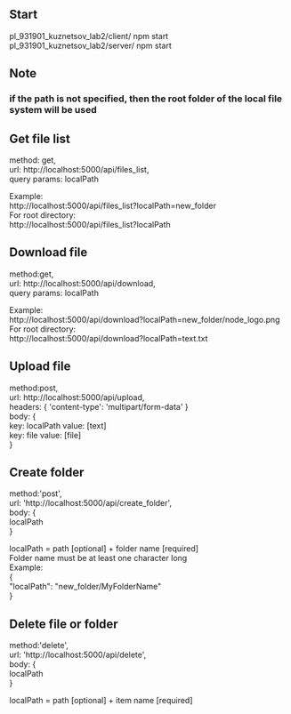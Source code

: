 ## Start
pl_931901_kuznetsov_lab2/client/ npm start
pl_931901_kuznetsov_lab2/server/ npm start

## Note
### if the path is not specified, then the root folder of the local file system will be used

## Get file list
method: get, \
url: http://localhost:5000/api/files_list, \
query params: localPath

Example: \
http://localhost:5000/api/files_list?localPath=new_folder \
For root directory: \
http://localhost:5000/api/files_list?localPath


## Download file
method:get, \
url: http://localhost:5000/api/download, \
query params: localPath

Example: \
http://localhost:5000/api/download?localPath=new_folder/node_logo.png \
For root directory: \
http://localhost:5000/api/download?localPath=text.txt

## Upload file
method:post, \
url: http://localhost:5000/api/upload, \
headers: { 'content-type': 'multipart/form-data' } \
body: { \
key: localPath value: [text] \
key: file value: [file] \
}

## Create folder
method:'post', \
url: 'http://localhost:5000/api/create_folder', \
body: { \
localPath \
}

localPath = path [optional] + folder name [required] \
Folder name must be at least one character long  \
Example: \
{ \
"localPath": "new_folder/MyFolderName" \
} 

## Delete file or folder
method:'delete', \
url: 'http://localhost:5000/api/delete', \
body: { \
localPath \
}

localPath = path [optional] + item name [required]